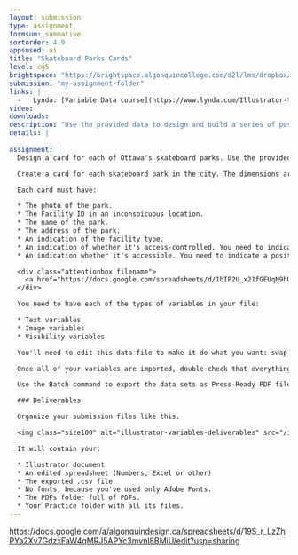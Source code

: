 ```yaml
---
layout: submission
type: assignment
formsum: summative
sortorder: 4.9
appsused: ai
title: "Skateboard Parks Cards"
level: cg5
brightspace: "https://brightspace.algonquincollege.com/d2l/lms/dropbox/user/folder_submit_files.d2l?db=86524&grpid=0&isprv=0&bp=0&ou=92682"
submission: "my-assignment-folder"
links: |
  -   Lynda: [Variable Data course](https://www.lynda.com/Illustrator-tutorials/Adobe-Illustrator-Variable-Data/450909-2.html)
video: 
downloads:
description: "Use the provided data to design and build a series of post cards for each of Ottawa's skateboard parks."
details: | 
  
assignment: |
  Design a card for each of Ottawa's skateboard parks. Use the provided files to output a PDF file for each record in the spreadsheet.

  Create a card for each skateboard park in the city. The dimensions are half letter, so 8.5" wide x 5.5" tall Make sure you **use only Adobe Fonts** fonts in your design, so submitting will be simpler.

  Each card must have:

  * The photo of the park.
  * The Facility ID in an inconspicuous location.
  * The name of the park.
  * The address of the park.
  * An indication of the facility type.
  * An indication of whether it's access-controlled. You need to indicate a positive or negative status.
  * An indication whether it's accessible. You need to indicate a positive or negative status.

  <div class="attentionbox filename">
    <a href="https://docs.google.com/spreadsheets/d/1bIP2U_x21fGEUqN9hUNMWlycAdyf-G7xcuvqf8Rl6As/edit?usp=sharing" title="Go to the Google Spreadsheet" target="_blank">Get the data from this Google spreadsheet.</a>
  </div>

  You need to have each of the types of variables in your file:

  * Text variables
  * Image variables
  * Visibility variables

  You'll need to edit this data file to make it do what you want: swap text, show/hide layers and swap photos. Once the spreadsheet is formatted as you want, export it as a .csv file. That's the file you'll import into Illustrator using the script.

  Once all of your variables are imported, double-check that everything works properly.

  Use the Batch command to export the data sets as Press-Ready PDF files into the provided 'PDFs' folder. Save your Illustrator file in place in the 'Your Exercise' folder. The .csv file should be in that folder too.

  ### Deliverables

  Organize your submission files like this.

  <img class="size100" alt="illustrator-variables-deliverables" src="/images/illustrator-variable-data/illustrator-variables-deliverables.gif">

  It will contain your:

  * Illustrator document
  * An edited spreadsheet (Numbers, Excel or other)
  * The exported .csv file
  * No fonts, because you've used only Adobe Fonts.
  * The PDFs folder full of PDFs.
  * Your Practice folder with all its files.
---
```

https://docs.google.com/a/algonquindesign.ca/spreadsheets/d/19S_r_LzZhPYa2Xv7GdzxFaW4qMRJ5APYc3mvnl8BMiU/edit?usp=sharing
